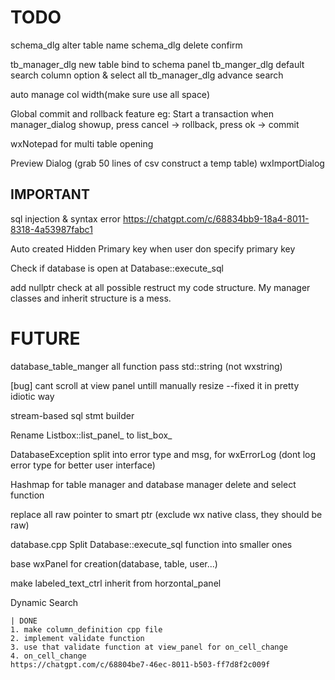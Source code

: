 # TODO

schema_dlg alter table name
schema_dlg delete confirm

tb_manager_dlg new table bind to schema panel
tb_manger_dlg default search column option & select all
tb_manager_dlg advance search

auto manage col width(make sure use all space)

Global commit and rollback feature
    eg: Start a transaction when manager_dialog showup, press cancel -> rollback, press ok -> commit

wxNotepad for multi table opening

Preview Dialog (grab 50 lines of csv construct a temp table)
wxImportDialog


## IMPORTANT
sql injection & syntax error
https://chatgpt.com/c/68834bb9-18a4-8011-8318-4a53987fabc1

Auto created Hidden Primary key when user don specify primary key

Check if database is open at Database::execute_sql

add nullptr check at all possible
restruct my code structure. My manager classes and inherit structure is a mess.

# FUTURE

database_table_manger all function pass std::string (not wxstring)

[bug] cant scroll at view panel untill manually resize --fixed it in pretty idiotic way

stream-based sql stmt builder

Rename Listbox::list_panel_ to list_box_

DatabaseException split into error type and msg, for wxErrorLog (dont log error type for better user interface)

Hashmap for table manager and database manager delete and select function

replace all raw pointer to smart ptr (exclude wx native class, they should be raw)

database.cpp
    Split Database::execute_sql function into smaller ones

base wxPanel for creation(database, table, user...)

make labeled_text_ctrl inherit from horzontal_panel

Dynamic Search

    | DONE
    1. make column_definition cpp file
    2. implement validate function
    3. use that validate function at view_panel for on_cell_change
    4. on_cell_change 
    https://chatgpt.com/c/68804be7-46ec-8011-b503-ff7d8f2c009f

